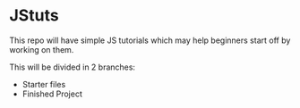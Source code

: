 # JStuts

This repo will have simple JS tutorials which may help beginners start off by working on them.

This will be divided in 2 branches:
* Starter files
* Finished Project
